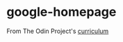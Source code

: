 # google-homepage
From The Odin Project's [curriculum](http://www.theodinproject.com/courses/web-development-101/lessons/html-css)

